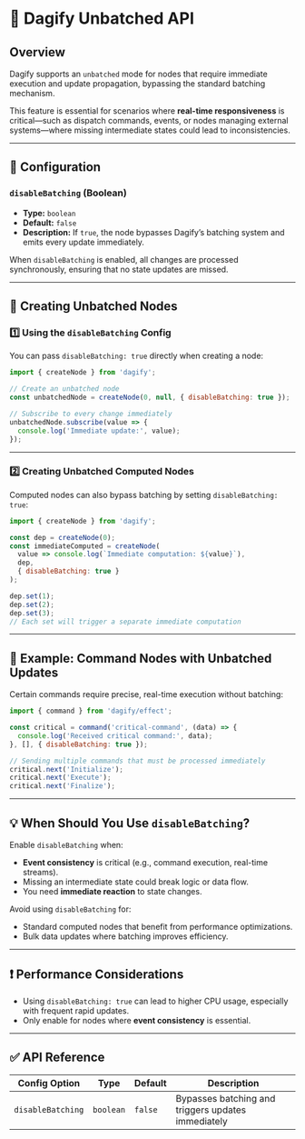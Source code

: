 # 📘 **Dagify Unbatched API**

## Overview

Dagify supports an `unbatched` mode for nodes that require immediate execution and update propagation, bypassing the standard batching mechanism.

This feature is essential for scenarios where **real-time responsiveness** is critical—such as dispatch commands, events, or nodes managing external systems—where missing intermediate states could lead to inconsistencies.

---

## 🔧 **Configuration**

### `disableBatching` (Boolean)

- **Type:** `boolean`
- **Default:** `false`
- **Description:** If `true`, the node bypasses Dagify’s batching system and emits every update immediately.

When `disableBatching` is enabled, all changes are processed synchronously, ensuring that no state updates are missed.

---

## 🚀 **Creating Unbatched Nodes**

### 1️⃣ **Using the `disableBatching` Config**

You can pass `disableBatching: true` directly when creating a node:

```js
import { createNode } from 'dagify';

// Create an unbatched node
const unbatchedNode = createNode(0, null, { disableBatching: true });

// Subscribe to every change immediately
unbatchedNode.subscribe(value => {
  console.log('Immediate update:', value);
});
```

---

### 2️⃣ **Creating Unbatched Computed Nodes**

Computed nodes can also bypass batching by setting `disableBatching: true`:

```js
import { createNode } from 'dagify';

const dep = createNode(0);
const immediateComputed = createNode(
  value => console.log(`Immediate computation: ${value}`),
  dep,
  { disableBatching: true }
);

dep.set(1);
dep.set(2);
dep.set(3);
// Each set will trigger a separate immediate computation
```

---

## 🎯 **Example: Command Nodes with Unbatched Updates**

Certain commands require precise, real-time execution without batching:

```js
import { command } from 'dagify/effect';

const critical = command('critical-command', (data) => {
  console.log('Received critical command:', data);
}, [], { disableBatching: true });

// Sending multiple commands that must be processed immediately
critical.next('Initialize');
critical.next('Execute');
critical.next('Finalize');
```

---

## 💡 **When Should You Use `disableBatching`?**

Enable `disableBatching` when:
- **Event consistency** is critical (e.g., command execution, real-time streams).
- Missing an intermediate state could break logic or data flow.
- You need **immediate reaction** to state changes.

Avoid using `disableBatching` for:
- Standard computed nodes that benefit from performance optimizations.
- Bulk data updates where batching improves efficiency.

---

## ❗ **Performance Considerations**

- Using `disableBatching: true` can lead to higher CPU usage, especially with frequent rapid updates.
- Only enable for nodes where **event consistency** is essential.

---

## ✅ **API Reference**

| Config Option   | Type     | Default | Description                               |
|-----------------|----------|---------|-------------------------------------------|
| `disableBatching` | `boolean` | `false` | Bypasses batching and triggers updates immediately |
